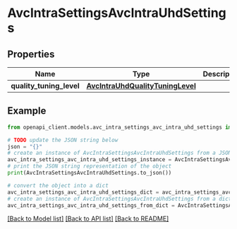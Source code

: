 # AvcIntraSettingsAvcIntraUhdSettings


## Properties

Name | Type | Description | Notes
------------ | ------------- | ------------- | -------------
**quality_tuning_level** | [**AvcIntraUhdQualityTuningLevel**](AvcIntraUhdQualityTuningLevel.md) |  | [optional] 

## Example

```python
from openapi_client.models.avc_intra_settings_avc_intra_uhd_settings import AvcIntraSettingsAvcIntraUhdSettings

# TODO update the JSON string below
json = "{}"
# create an instance of AvcIntraSettingsAvcIntraUhdSettings from a JSON string
avc_intra_settings_avc_intra_uhd_settings_instance = AvcIntraSettingsAvcIntraUhdSettings.from_json(json)
# print the JSON string representation of the object
print(AvcIntraSettingsAvcIntraUhdSettings.to_json())

# convert the object into a dict
avc_intra_settings_avc_intra_uhd_settings_dict = avc_intra_settings_avc_intra_uhd_settings_instance.to_dict()
# create an instance of AvcIntraSettingsAvcIntraUhdSettings from a dict
avc_intra_settings_avc_intra_uhd_settings_from_dict = AvcIntraSettingsAvcIntraUhdSettings.from_dict(avc_intra_settings_avc_intra_uhd_settings_dict)
```
[[Back to Model list]](../README.md#documentation-for-models) [[Back to API list]](../README.md#documentation-for-api-endpoints) [[Back to README]](../README.md)


